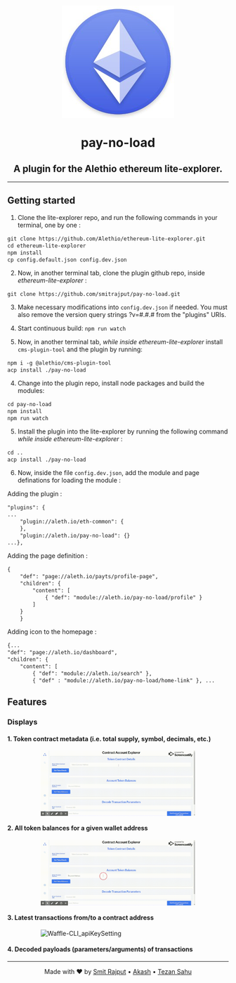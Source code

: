 <p align="center"><img src="./src/logo.jpg" align="center"></p>
<h1 align="center">pay-no-load</h1>
<p><h2 align="center">A plugin for the Alethio ethereum lite-explorer.</h2></p> 

***

## Getting started

1. Clone the lite-explorer repo, and run the following commands in your terminal, one by one :
```git
git clone https://github.com/Alethio/ethereum-lite-explorer.git
cd ethereum-lite-explorer
npm install
cp config.default.json config.dev.json
```

2. Now, in another terminal tab, clone the plugin github repo, inside *ethereum-lite-explorer* : 
```git
git clone https://github.com/smitrajput/pay-no-load.git
```

3. Make necessary modifications into `config.dev.json` if needed. You must also remove the version query strings ?v=#.#.# from the "plugins" URIs.

4. Start continuous build:
`npm run watch`

5. Now, in another terminal tab, *while inside ethereum-lite-explorer* install `cms-plugin-tool` and the plugin by running:
```
npm i -g @alethio/cms-plugin-tool
acp install ./pay-no-load
```


4. Change into the plugin repo, install node packages and build the modules:
```
cd pay-no-load
npm install 
npm run watch 
```

5. Install the plugin into the lite-explorer by running the following command *while inside ethereum-lite-explorer* :
```
cd ..
acp install ./pay-no-load
```

6. Now, inside the file  `config.dev.json`, add the module and page definations for loading the module :

Adding the plugin : 
```
"plugins": {
...
    "plugin://aleth.io/eth-common": {
    },
    "plugin://aleth.io/pay-no-load": {}
...},
```

Adding the page definition : 
```
{
    "def": "page://aleth.io/payts/profile-page",
    "children": {
        "content": [
            { "def": "module://aleth.io/pay-no-load/profile" }
        ]
    }
    }
```

Adding icon to the homepage :
```
{...
"def": "page://aleth.io/dashboard",
"children": {
    "content": [
        { "def": "module://aleth.io/search" },
        { "def" : "module://aleth.io/pay-no-load/home-link" }, ...
```

## Features

### Displays
#### 1. Token contract metadata (i.e. total supply, symbol, decimals, etc.) 

<img src="./src/gifs/Token-Contract-Details.gif" alt="Waffle-CLI_apiKeySetting" style="width:70%; margin-left: auto; margin-right: auto; display: block">

#### 2. All token balances for a given wallet address
<img src="./src/gifs/Ethereum-Lite-Blockchain-Explorer-Account-Token-Balance.gif" style="width:70%; margin-left: auto; margin-right: auto; display: block">

#### 3. Latest transactions from/to a contract address
<img src="./src/gifs/Transaction-Decoding.gif" alt="Waffle-CLI_apiKeySetting" style="width:70%; margin-left: auto; margin-right: auto; display: block">

#### 4. Decoded payloads (parameters/arguments) of transactions

<hr />

<p align="center">Made with ❤️ by <a href="https://www.linkedin.com/in/smit-r-417517139/">Smit Rajput</a> • <a href="https://www.linkedin.com/in/akash981/"> Akash</a> • <a href="https://www.linkedin.com/in/tezan-sahu-a85802163/">Tezan Sahu</a> </a>

